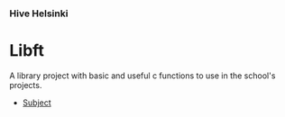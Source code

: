 ### Hive Helsinki
# Libft
A library project with basic and useful c functions to use in the school's projects.

* [Subject](https://github.com/Glacebon/Libft/blob/master/libft.en.pdf)
